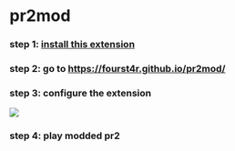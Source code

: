 # pr2mod
### step 1: [install this extension](https://chrome.google.com/webstore/detail/modheader/idgpnmonknjnojddfkpgkljpfnnfcklj?hl=en)
### step 2: go to https://fourst4r.github.io/pr2mod/
### step 3: configure the extension
![](https://i.imgur.com/QWdn90r.png)
### step 4: play modded pr2
